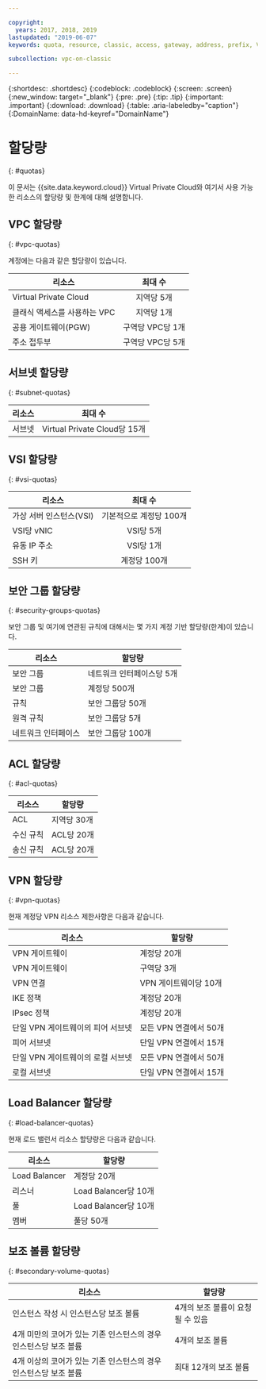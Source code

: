 ```yaml
---

copyright:
  years: 2017, 2018, 2019
lastupdated: "2019-06-07"
keywords: quota, resource, classic, access, gateway, address, prefix, VSI, vNIC, floating, SSH, key, security, group, rule, remote, peer, ACL, region, ingress, egress, VPN, policies, load balancer, listener, pool, per

subcollection: vpc-on-classic

---
```

{:shortdesc: .shortdesc}
{:codeblock: .codeblock}
{:screen: .screen}
{:new_window: target="_blank"}
{:pre: .pre}
{:tip: .tip}
{:important: .important}
{:download: .download}
{:table: .aria-labeledby="caption"}
{:DomainName: data-hd-keyref="DomainName"}

# 할당량
{: #quotas}

이 문서는 {{site.data.keyword.cloud}} Virtual Private Cloud와 여기서 사용 가능한 리소스의 할당량 및 한계에 대해 설명합니다.

## VPC 할당량
{: #vpc-quotas}

계정에는 다음과 같은 할당량이 있습니다.

| 리소스     | 최대 수 |
| ------- | :------: |
| Virtual Private Cloud | 지역당 5개 |
| 클래식 액세스를 사용하는 VPC | 지역당 1개 |
| 공용 게이트웨이(PGW) | 구역당 VPC당 1개 |
| 주소 접두부 | 구역당 VPC당 5개 |

## 서브넷 할당량
{: #subnet-quotas}

| 리소스     | 최대 수 |
| ------- | :------: |
| 서브넷 | Virtual Private Cloud당 15개 |


## VSI 할당량
{: #vsi-quotas}

| 리소스     | 최대 수 |
| ------- | :------: |
| 가상 서버 인스턴스(VSI) | 기본적으로 계정당 100개 |
| VSI당 vNIC | VSI당 5개 |
| 유동 IP 주소 | VSI당 1개 |
| SSH 키 | 계정당 100개 |


## 보안 그룹 할당량
{: #security-groups-quotas}

보안 그룹 및 여기에 연관된 규칙에 대해서는 몇 가지 계정 기반 할당량(한계)이 있습니다.

| 리소스| 할당량|
|--------|-----|
| 보안 그룹| 네트워크 인터페이스당 5개|
| 보안 그룹| 계정당 500개|
| 규칙| 보안 그룹당 50개|
| 원격 규칙 | 보안 그룹당 5개|
| 네트워크 인터페이스| 보안 그룹당 100개|

## ACL 할당량
{: #acl-quotas}

| 리소스| 할당량|
|--------|-----|
| ACL| 지역당 30개 |
| 수신 규칙| ACL당 20개 |
| 송신 규칙 | ACL당 20개 |

## VPN 할당량
{: #vpn-quotas}

현재 계정당 VPN 리소스 제한사항은 다음과 같습니다.

| 리소스| 할당량|
|--------|-----|
| VPN 게이트웨이| 계정당 20개 |
| VPN 게이트웨이 | 구역당 3개 |
| VPN 연결 | VPN 게이트웨이당 10개 |
| IKE 정책 | 계정당 20개 |
| IPsec 정책 | 계정당 20개 |
| 단일 VPN 게이트웨이의 피어 서브넷 | 모든 VPN 연결에서 50개|
| 피어 서브넷  | 단일 VPN 연결에서 15개|
| 단일 VPN 게이트웨이의 로컬 서브넷 | 모든 VPN 연결에서 50개|
| 로컬 서브넷 | 단일 VPN 연결에서 15개 |

## Load Balancer 할당량
{: #load-balancer-quotas}

현재 로드 밸런서 리소스 할당량은 다음과 같습니다.

| 리소스| 할당량|
|--------|-----|
| Load Balancer | 계정당 20개 |
| 리스너 | Load Balancer당 10개 |
| 풀 | Load Balancer당 10개 |
| 멤버 | 풀당 50개 |

## 보조 볼륨 할당량
{: #secondary-volume-quotas}

| 리소스 | 할당량 |
|--------|----- |
| 인스턴스 작성 시 인스턴스당 보조 볼륨 | 4개의 보조 볼륨이 요청될 수 있음 |
| 4개 미만의 코어가 있는 기존 인스턴스의 경우 인스턴스당 보조 볼륨 | 4개의 보조 볼륨 |
| 4개 이상의 코어가 있는 기존 인스턴스의 경우 인스턴스당 보조 볼륨 | 최대 12개의 보조 볼륨 |


